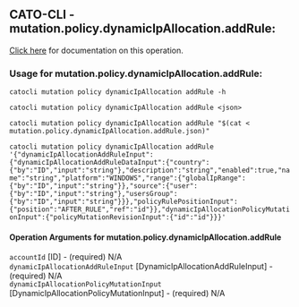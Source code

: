
## CATO-CLI - mutation.policy.dynamicIpAllocation.addRule:
[Click here](https://api.catonetworks.com/documentation/#mutation-mutation.policy.dynamicIpAllocation.addRule) for documentation on this operation.

### Usage for mutation.policy.dynamicIpAllocation.addRule:

`catocli mutation policy dynamicIpAllocation addRule -h`

`catocli mutation policy dynamicIpAllocation addRule <json>`

`catocli mutation policy dynamicIpAllocation addRule "$(cat < mutation.policy.dynamicIpAllocation.addRule.json)"`

`catocli mutation policy dynamicIpAllocation addRule '{"dynamicIpAllocationAddRuleInput":{"dynamicIpAllocationAddRuleDataInput":{"country":{"by":"ID","input":"string"},"description":"string","enabled":true,"name":"string","platform":"WINDOWS","range":{"globalIpRange":{"by":"ID","input":"string"}},"source":{"user":{"by":"ID","input":"string"},"usersGroup":{"by":"ID","input":"string"}}},"policyRulePositionInput":{"position":"AFTER_RULE","ref":"id"}},"dynamicIpAllocationPolicyMutationInput":{"policyMutationRevisionInput":{"id":"id"}}}'`


#### Operation Arguments for mutation.policy.dynamicIpAllocation.addRule ####

`accountId` [ID] - (required) N/A    
`dynamicIpAllocationAddRuleInput` [DynamicIpAllocationAddRuleInput] - (required) N/A    
`dynamicIpAllocationPolicyMutationInput` [DynamicIpAllocationPolicyMutationInput] - (required) N/A    
